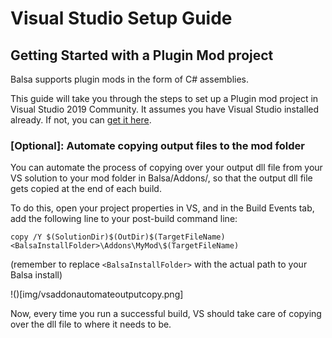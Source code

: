 # Visual Studio Setup Guide

## Getting Started with a Plugin Mod project
Balsa supports plugin mods in the form of C# assemblies. 

This guide will take you through the steps to set up a Plugin mod project in Visual Studio 2019 Community.
It assumes you have Visual Studio installed already. If not, you can [get it here](https://visualstudio.microsoft.com/vs/community/).









### [Optional]: Automate copying output files to the mod folder
You can automate the process of copying over your output dll file from your VS solution to your mod folder in Balsa/Addons/, so that the output dll file gets copied at the end of each build.

To do this, open your project properties in VS, and in the Build Events tab, add the following line to your post-build command line:

```
copy /Y $(SolutionDir)$(OutDir)$(TargetFileName) <BalsaInstallFolder>\Addons\MyMod\$(TargetFileName)
```  
(remember to replace `<BalsaInstallFolder>` with the actual path to your Balsa install)

!()[img/vsaddonautomateoutputcopy.png]

Now, every time you run a successful build, VS should take care of copying over the dll file to where it needs to be.
